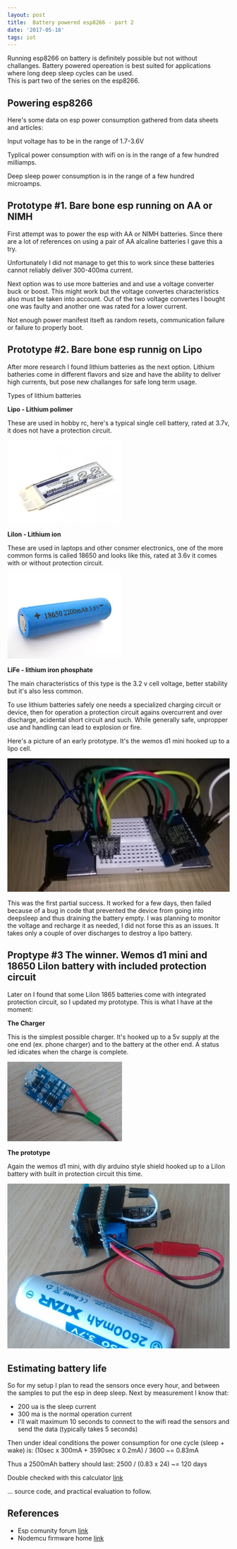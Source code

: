 ```yaml
---
layout: post
title:  Battery powered esp8266 - part 2
date: '2017-05-18'
tags: iot
---
```


Running esp8266 on battery is definitely possible but not without challanges. Battery powered opereation is best suited for applications where long deep sleep cycles can be used.  
This is part two of the series on the esp8266.

## Powering esp8266

Here's some data on esp power consumption gathered from data sheets and articles: 

Input voltage has to be in the range of 1.7-3.6V

Typlical power consumption with wifi on is in the range of a few hundred milliamps.

Deep sleep power consumption is in the range of a few hundred microamps.

## Prototype #1. Bare bone esp running on AA or NIMH

First attempt was to power the esp with AA or NIMH batteries. Since there are a lot of references on using a pair of AA alcaline batteries I gave this a try.

Unfortunately I did not manage to get this to work since these batteries cannot reliably deliver 300-400ma current. 

Next option was to use more batteries and and use a voltage converter buck or boost. This might work but the voltage convertes characteristics also must be taken into account. Out of the two voltage convertes I bought one was faulty and another one was rated for a lower current.

Not enough power manifest itseft as random resets, communication failure or failure to properly boot.


## Prototype #2. Bare bone esp runnig on Lipo 

After more research I found lithium batteries as the next option. Lithium batheries come in different flavors and size and have the ability to deliver high currents, but pose new challanges for safe long term usage.

Types of lithium batteries 

**Lipo - Lithium polimer**

These are used in hobby rc, here's a typical single cell battery, rated at 3.7v, it does not have a protection circuit.

![lipo cell](/public/esp8266/lipo-cell.jpg)

**LiIon - Lithium ion** 

These are used in laptops and other consmer electronics, one of the more common forms is called 18650 and looks like this, rated at 3.6v it comes with or without protection circuit.

![18650](/public/esp8266/18650.jpg)

**LiFe - lithium iron phosphate**

The main characteristics of this type is the 3.2 v cell voltage, better stability but it's also less common.


To use lithium batteries safely one needs a specialized charging circuit or device, then for operation a protection circuit agains overcurrent and over discharge, acidental short circuit and such. While generally safe, unpropper use and handling can lead to explosion or fire.


Here's a picture of an early prototype. It's the wemos d1 mini hooked up to a lipo cell.

![proto1](/public/esp8266/proto1.jpg)

This was the first partial success. It worked for a few days, then failed because of a bug in code that prevented the device from going into deepsleep and thus draining the battery empty. I was planning to monitor the voltage and recharge it as needed, I did not forse this as an issues. It takes only a couple of over discharges to destroy a lipo battery.


## Proptype #3 The winner. Wemos d1 mini and 18650 LiIon battery with included protection circuit

Later on I found that some LiIon 1865 batteries come with integrated protection circuit, so I updated my prototype. This is what I have at the moment:

**The Charger**

This is the simplest possible charger. It's hooked up to a 5v supply at the one end (ex. phone charger) and to the battery at the other end. A status led idicates when the charge is complete.

![charger](/public/esp8266/charger.jpg)

**The prototype**

Again the wemos d1 mini, with diy arduino style shield hooked up to a LiIon battery with built in protection circuit this time.

![proto2](/public/esp8266/proto2.jpg)


## Estimating battery life ##

So for my setup I plan to read the sensors once every hour, and between the samples to put the esp in deep sleep. Next by measurement I know that:

 - 200 ua is the sleep current 
 - 300 ma is the normal operation current
 - I'll wait maximum 10 seconds to connect to the wifi read the sensors and send the data (typically takes 5 seconds)

Then under ideal conditions the power consumption for one cycle (sleep + wake) is: (10sec x 300mA + 3590sec x 0.2mA) / 3600 ~= 0.83mA 

Thus a 2500mAh battery should last: 2500 / (0.83 x 24) ~= 120 days

Double checked with this calculator [link](http://oregonembedded.com/batterycalc.htm)

... source code, and practical evaluation to follow.

## References

- Esp comunity forum [link](http://www.esp8266.com/)
- Nodemcu firmware home [link](http://nodemcu.com/index_en.html)